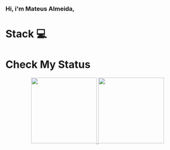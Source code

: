 ### Hi, i'm Mateus Almeida, 


# Stack 💻

# Check My Status

<div align="center">
  <a href="https://github.com/almeida11">
  <img height="180em" src="https://github-readme-stats.vercel.app/api?username=almeida11&show_icons=true&theme=dracula&include_all_commits=true&count_private=true"/>
  <img height="180em" src="https://github-readme-stats.vercel.app/api/top-langs/?username=almeida11&layout=compact&langs_count=7&theme=dracula"/>
</div>
  
